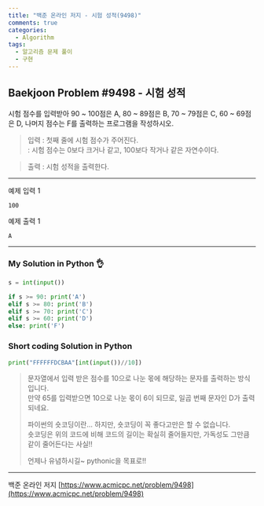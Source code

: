 ```yaml
---
title: "백준 온라인 저지 - 시험 성적(9498)"
comments: true
categories:
  - Algorithm
tags:
  - 알고리즘 문제 풀이
  - 구현
---
```


## Baekjoon Problem #9498 - 시험 성적

시험 점수를 입력받아 90 ~ 100점은 A, 80 ~ 89점은 B, 70 ~ 79점은 C, 60 ~ 69점은 D, 나머지 점수는 F를 출력하는 프로그램을 작성하시오.

> 입력
> : 첫째 줄에 시험 점수가 주어진다.  
> : 시험 점수는 0보다 크거나 같고, 100보다 작거나 같은 자연수이다.

> 출력
> : 시험 성적을 출력한다.

***
예제 입력 1
```
100
```

예제 출력 1
```
A
```

***
### My Solution in Python :ok_hand:

```python
s = int(input())

if s >= 90: print('A')
elif s >= 80: print('B')
elif s >= 70: print('C')
elif s >= 60: print('D')
else: print('F')
```

### Short coding Solution in Python

```python
print("FFFFFFDCBAA"[int(input())//10])
```

> 문자열에서 입력 받은 점수를 10으로 나눈 몫에 해당하는 문자를 출력하는 방식입니다.  
> 만약 65를 입력받으면 10으로 나눈 몫이 6이 되므로, 일곱 번째 문자인 D가 출력되네요.  
> 
> 파이썬의 숏코딩이란... 하지만, 숏코딩이 꼭 좋다고만은 할 수 없습니다.  
> 숏코딩은 위의 코드에 비해 코드의 길이는 확실히 줄어들지만, 가독성도 그만큼 같이 줄어든다는 사실!!  
>
> 언제나 유념하시길~ pythonic을 목표로!!

***
백준 온라인 저지 [https://www.acmicpc.net/problem/9498](https://www.acmicpc.net/problem/9498)
